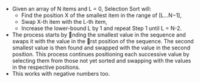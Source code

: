* Given an array of N items and L = 0, Selection Sort will:
    * Find the position X of the smallest item in the range of [L...N−1],
    * Swap X-th item with the L-th item,
    * Increase the lower-bound L by 1 and repeat Step 1 until L = N-2.
* The process starts by nding the smallest value in the sequence and swaps it with the value in the rst position of the sequence. The second smallest value is then found and swapped with the value in the second position. This process continues positioning each successive value by selecting them from those not yet
sorted and swapping with the values in the respective positions.
* This works with negative numbers too.